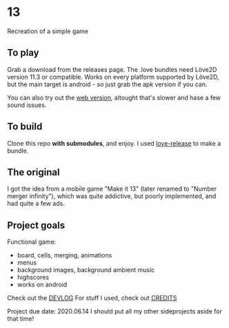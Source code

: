 # 13

Recreation of a simple game

## To play

Grab a download from the releases page. The .love bundles need Löve2D version 11.3 or compatible. Works on every platform supported by Löve2D, but the main target is android - so just grab the apk version if you can.

You can also try out the [web version](13.html), altought that's slower and hase a few sound issues.

## To build

Clone this repo **with submodules**, and enjoy.
I used [love-release](https://github.com/MisterDA/love-release) to make a bundle.

## The original

I got the idea from a mobile game "Make it 13" (later renamed to "Number merger infinity"), which was quite addictive, but poorly implemented, and had quite a few ads.

## Project goals

 Functional game:  

- board, cells, merging, animations
- menus
- background images, background ambient music
- highscores
- works on android

Check out the [DEVLOG](DEVLOG.md)
For stuff I used, check out [CREDITS](CREDITS.md)

Project due date: 2020.06.14
I should put all my other sideprojects aside for that time!
